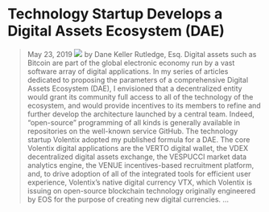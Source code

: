 # Technology Startup Develops a Digital Assets Ecosystem (DAE)
> May 23, 2019
![](https://miro.medium.com/max/1000/1*r40bjtr6isqBTmLBfb2wtQ.jpeg)
by Dane Keller Rutledge, Esq.
Digital assets such as Bitcoin are part of the global electronic economy run by a vast software array of digital applications.
In my series of articles dedicated to proposing the parameters of a comprehensive Digital Assets Ecosystem (DAE), I envisioned that a decentralized entity would grant its community full access to all of the technology of the ecosystem, and would provide incentives to its members to refine and further develop the architecture launched by a central team. Indeed, “open-source” programming of all kinds is generally available in repositories on the well-known service GitHub.
The technology startup Volentix adopted my published formula for a DAE. The core Volentix digital applications are the VERTO digital wallet, the VDEX decentralized digital assets exchange, the VESPUCCI market data analytics engine, the VENUE incentives-based recruitment platform, and, to drive adoption of all of the integrated tools for efficient user experience, Volentix’s native digital currency VTX, which Volentix is issuing on open-source blockchain technology originally engineered by EOS for the purpose of creating new digital currencies. …
